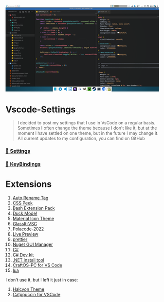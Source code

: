 <p align="center"><img src=".github/img/logo.png"></p>

# Vscode-Settings

> I decided to post my settings that I use in VsCode on a regular basis. Sometimes I often change the theme because I don't like it, but at the moment I have settled on one theme, but in the future I may change it. All current updates to my configuration, you can find on GitHub

### [📂 Settings](https://github.com/Kisonix-Dev/Vscode-Settings/blob/main/settings.json)

### [📂 KeyBindings](https://github.com/Kisonix-Dev/Vscode-Settings/blob/main/keybindings.json)

# Extensions

1. [Auto Rename Tag](https://marketplace.visualstudio.com/items?itemName=formulahendry.auto-rename-tag)
2. [CSS Peek](https://marketplace.visualstudio.com/items?itemName=pranaygp.vscode-css-peek)
3. [Bash Extension Pack](https://marketplace.visualstudio.com/items?itemName=pinage404.bash-extension-pack)
4. [Duck Mode!](https://marketplace.visualstudio.com/items?itemName=MEvesalTR.duck-mode-vscode)
5. [Material Icon Theme](https://marketplace.visualstudio.com/items?itemName=PKief.material-icon-theme)
6. [GlassIt-VSC](https://marketplace.visualstudio.com/items?itemName=s-nlf-fh.glassit)
7. [Polacode-2022](https://marketplace.visualstudio.com/items?itemName=jeff-hykin.polacode-2019)
8. [Live Preview](https://marketplace.visualstudio.com/items?itemName=ms-vscode.live-server)
9. [prettier](https://marketplace.visualstudio.com/items?itemName=esbenp.prettier-vscode)
10. [Nuget GUI Manager](https://marketplace.visualstudio.com/items?itemName=nosa.nugetmanager)
11. [C#](https://marketplace.visualstudio.com/items?itemName=ms-dotnettools.csharp)
12. [C# Dev kit](https://marketplace.visualstudio.com/items?itemName=ms-dotnettools.csdevkit)
13. [.NET install tool](https://marketplace.visualstudio.com/items?itemName=ms-dotnettools.vscode-dotnet-runtime)
14. [CraftOS-PC for VS Code](https://marketplace.visualstudio.com/items?itemName=jackmacwindows.craftos-pc)
15. [lua](https://marketplace.visualstudio.com/items?itemName=sumneko.lua)

I don't use it, but I left it just in case:

1. [Halcyon Theme](https://marketplace.visualstudio.com/items?itemName=brittanychiang.halcyon-vscode)
2. [Catppuccin for VSCode](https://marketplace.visualstudio.com/items?itemName=Catppuccin.catppuccin-vsc)
